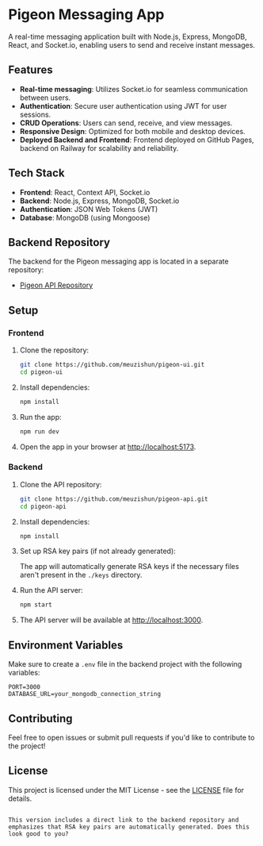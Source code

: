# Pigeon Messaging App

A real-time messaging application built with Node.js, Express, MongoDB, React, and Socket.io, enabling users to send and receive instant messages.

## Features

- **Real-time messaging**: Utilizes Socket.io for seamless communication between users.
- **Authentication**: Secure user authentication using JWT for user sessions.
- **CRUD Operations**: Users can send, receive, and view messages.
- **Responsive Design**: Optimized for both mobile and desktop devices.
- **Deployed Backend and Frontend**: Frontend deployed on GitHub Pages, backend on Railway for scalability and reliability.

## Tech Stack

- **Frontend**: React, Context API, Socket.io
- **Backend**: Node.js, Express, MongoDB, Socket.io
- **Authentication**: JSON Web Tokens (JWT)
- **Database**: MongoDB (using Mongoose)

## Backend Repository

The backend for the Pigeon messaging app is located in a separate repository:

- [Pigeon API Repository](https://github.com/meuzishun/pigeon-api)

## Setup

### Frontend

1. Clone the repository:

   ```bash
   git clone https://github.com/meuzishun/pigeon-ui.git
   cd pigeon-ui
   ```

2. Install dependencies:

   ```bash
   npm install
   ```

3. Run the app:

   ```bash
   npm run dev
   ```

4. Open the app in your browser at [http://localhost:5173](http://localhost:5173).

### Backend

1. Clone the API repository:

   ```bash
   git clone https://github.com/meuzishun/pigeon-api.git
   cd pigeon-api
   ```

2. Install dependencies:

   ```bash
   npm install
   ```

3. Set up RSA key pairs (if not already generated):

   The app will automatically generate RSA keys if the necessary files aren't present in the `./keys` directory.

4. Run the API server:

   ```bash
   npm start
   ```

5. The API server will be available at [http://localhost:3000](http://localhost:3000).

## Environment Variables

Make sure to create a `.env` file in the backend project with the following variables:

```
PORT=3000
DATABASE_URL=your_mongodb_connection_string
```

## Contributing

Feel free to open issues or submit pull requests if you'd like to contribute to the project!

## License

This project is licensed under the MIT License - see the [LICENSE](LICENSE) file for details.

```

This version includes a direct link to the backend repository and emphasizes that RSA key pairs are automatically generated. Does this look good to you?
```
